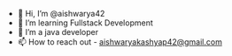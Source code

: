 - 👋 Hi, I’m @aishwarya42
- 👀 I’m learning Fullstack Development
- 🌱 I’m a java developer
- 📫 How to reach out - aishwaryakashyap42@gmail.com

<!---
aishwarya42/aishwarya42 is a ✨ special ✨ repository because its `README.md` (this file) appears on your GitHub profile.
You can click the Preview link to take a look at your changes.
--->
